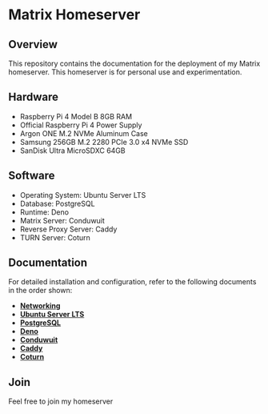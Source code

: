 # Matrix Homeserver

## Overview
This repository contains the documentation for the deployment of my Matrix homeserver.
This homeserver is for personal use and experimentation.

## Hardware

- Raspberry Pi 4 Model B 8GB RAM
- Official Raspberry Pi 4 Power Supply
- Argon ONE M.2 NVMe Aluminum Case
- Samsung 256GB M.2 2280 PCIe 3.0 x4 NVMe SSD
- SanDisk Ultra MicroSDXC 64GB

## Software

- Operating System: Ubuntu Server LTS
- Database: PostgreSQL
- Runtime: Deno
- Matrix Server: Conduwuit
- Reverse Proxy Server: Caddy
- TURN Server: Coturn

## Documentation

For detailed installation and configuration, refer to the following documents in the order shown:

- **[Networking](NETWORKING.md)**
- **[Ubuntu Server LTS](UBUNTU.md)**
- **[PostgreSQL](POSTGRESQL.md)**
- **[Deno](DENO.md)**
- **[Conduwuit](CONDUWUIT.md)**
- **[Caddy](CADDY.md)**
- **[Coturn](COTURN.md)**

## Join

Feel free to join my homeserver

